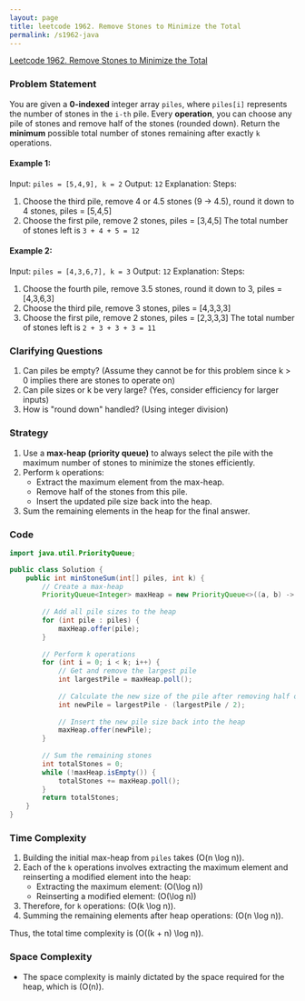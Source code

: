```yaml
---
layout: page
title: leetcode 1962. Remove Stones to Minimize the Total
permalink: /s1962-java
---
```

[Leetcode 1962. Remove Stones to Minimize the Total](https://algoadvance.github.io/algoadvance/l1962)
### Problem Statement

You are given a **0-indexed** integer array `piles`, where `piles[i]` represents the number of stones in the `i-th` pile. Every **operation**, you can choose any pile of stones and remove half of the stones (rounded down). Return the **minimum** possible total number of stones remaining after exactly `k` operations.

#### Example 1:
Input: `piles = [5,4,9], k = 2`
Output: `12`
Explanation: Steps:
1. Choose the third pile, remove 4 or 4.5 stones (9 -> 4.5), round it down to 4 stones, piles = [5,4,5]
2. Choose the first pile, remove 2 stones, piles = [3,4,5]
The total number of stones left is `3 + 4 + 5 = 12`

#### Example 2:
Input: `piles = [4,3,6,7], k = 3`
Output: `12`
Explanation: Steps:
1. Choose the fourth pile, remove 3.5 stones, round it down to 3, piles = [4,3,6,3]
2. Choose the third pile, remove 3 stones, piles = [4,3,3,3]
3. Choose the first pile, remove 2 stones, piles = [2,3,3,3]
The total number of stones left is `2 + 3 + 3 + 3 = 11`

### Clarifying Questions
1. Can piles be empty? (Assume they cannot be for this problem since k > 0 implies there are stones to operate on)
2. Can pile sizes or k be very large? (Yes, consider efficiency for larger inputs)
3. How is "round down" handled? (Using integer division)

### Strategy
1. Use a **max-heap (priority queue)** to always select the pile with the maximum number of stones to minimize the stones efficiently.
2. Perform `k` operations:
   - Extract the maximum element from the max-heap.
   - Remove half of the stones from this pile.
   - Insert the updated pile size back into the heap.
3. Sum the remaining elements in the heap for the final answer.

### Code
```java
import java.util.PriorityQueue;

public class Solution {
    public int minStoneSum(int[] piles, int k) {
        // Create a max-heap 
        PriorityQueue<Integer> maxHeap = new PriorityQueue<>((a, b) -> b - a);
        
        // Add all pile sizes to the heap
        for (int pile : piles) {
            maxHeap.offer(pile);
        }
        
        // Perform k operations
        for (int i = 0; i < k; i++) {
            // Get and remove the largest pile
            int largestPile = maxHeap.poll();
            
            // Calculate the new size of the pile after removing half of the stones
            int newPile = largestPile - (largestPile / 2);
            
            // Insert the new pile size back into the heap
            maxHeap.offer(newPile);
        }
        
        // Sum the remaining stones
        int totalStones = 0;
        while (!maxHeap.isEmpty()) {
            totalStones += maxHeap.poll();
        }
        return totalStones;
    }
}
```

### Time Complexity
1. Building the initial max-heap from `piles` takes \(O(n \log n)\).
2. Each of the `k` operations involves extracting the maximum element and reinserting a modified element into the heap:
   - Extracting the maximum element: \(O(\log n)\)
   - Reinserting a modified element: \(O(\log n)\)
3. Therefore, for `k` operations: \(O(k \log n)\).
4. Summing the remaining elements after heap operations: \(O(n \log n)\).

Thus, the total time complexity is \(O((k + n) \log n)\).

### Space Complexity
- The space complexity is mainly dictated by the space required for the heap, which is \(O(n)\).